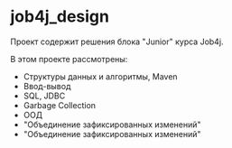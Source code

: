# job4j_design
Проект содержит решения блока "Junior" курса Job4j.

В этом проекте рассмотрены:
- Структуры данных и алгоритмы, Maven
- Ввод-вывод
- SQL, JDBC
- Garbage Collection
- ООД
- "Объединение зафиксированных изменений"   
- "Объединение зафиксированных изменений"
